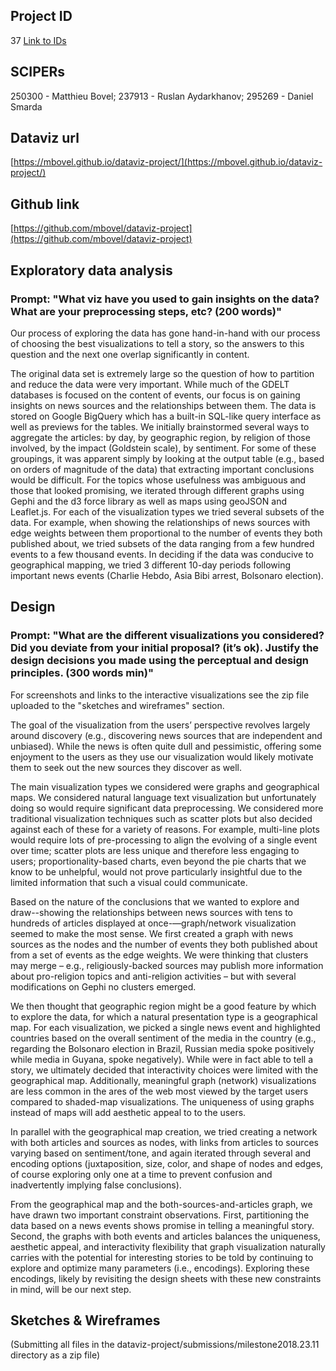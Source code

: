 ## Project ID
37
[Link to IDs](https://moodle.epfl.ch/pluginfile.php/2459475/mod_resource/content/0/ID%20-%20sciper%20mapping.pdf)

## SCIPERs
250300 - Matthieu Bovel;
237913 - Ruslan Aydarkhanov;
295269 - Daniel Smarda

## Dataviz url
[https://mbovel.github.io/dataviz-project/](https://mbovel.github.io/dataviz-project/)

## Github link
[https://github.com/mbovel/dataviz-project](https://github.com/mbovel/dataviz-project)

## Exploratory data analysis
### Prompt: "What viz have you used to gain insights on the data? What are your preprocessing steps, etc? (200 words)"
Our process of exploring the data has gone hand-in-hand with our process of choosing the best visualizations to tell a story, so the answers to this question and the next one overlap significantly in content.

The original data set is extremely large so the question of how to partition and reduce the data were very important. While much of the GDELT databases is focused on the content of events, our focus is on gaining insights on news sources and the relationships between them. The data is stored on Google BigQuery which has a built-in SQL-like query interface as well as previews for the tables. We initially brainstormed several ways to aggregate the articles: by day, by geographic region, by religion of those involved, by the impact (Goldstein scale), by sentiment. For some of these groupings, it was apparent simply by looking at the output table (e.g., based on orders of magnitude of the data) that extracting important conclusions would be difficult. For the topics whose usefulness was ambiguous and those that looked promising, we iterated through different graphs using Gephi and the d3 force library as well as maps using geoJSON and Leaflet.js. For each of the visualization types we tried several subsets of the data. For example, when showing the relationships of news sources with edge weights between them proportional to the number of events they both published about, we tried subsets of the data ranging from a few hundred events to a few thousand events. In deciding if the data was conducive to geographical mapping, we tried 3 different 10-day periods following important news events (Charlie Hebdo, Asia Bibi arrest, Bolsonaro election).

## Design
### Prompt: "What are the different visualizations you considered? Did you deviate from your initial proposal? (it’s ok). Justify the design decisions you made using the perceptual and design principles. (300 words min)"
For screenshots and links to the interactive visualizations see the zip file uploaded to the "sketches and wireframes" section.

The goal of the visualization from the users’ perspective revolves largely around discovery (e.g., discovering news sources that are independent and unbiased). While the news is often quite dull and pessimistic, offering some enjoyment to the users as they use our visualization would likely motivate them to seek out the new sources they discover as well. 

The main visualization types we considered were graphs and geographical maps. We considered natural language text visualization but unfortunately doing so would require significant data preprocessing. We considered more traditional visualization techniques such as scatter plots but also decided against each of these for a variety of reasons. For example, multi-line plots would require lots of pre-processing to align the evolving of a single event over time; scatter plots are less unique and therefore less engaging to users; proportionality-based charts, even beyond the pie charts that we know to be unhelpful, would not prove particularly insightful due to the limited information that such a visual could communicate.

Based on the nature of the conclusions that we wanted to explore and draw--showing the relationships between news sources with tens to hundreds of articles displayed at once-—graph/network visualization seemed to make the most sense. We first created a graph with news sources as the nodes and the number of events they both published about from a set of events as the edge weights. We were thinking that clusters may merge – e.g., religiously-backed sources may publish more information about pro-religion topics and anti-religion activities – but with several modifications on Gephi no clusters emerged.

We then thought that geographic region might be a good feature by which to explore the data, for which a natural presentation type is a geographical map. For each visualization, we picked a single news event and highlighted countries based on the overall sentiment of the media in the country (e.g., regarding the Bolsonaro election in Brazil, Russian media spoke positively while media in Guyana, spoke negatively).  While were in fact able to tell a story, we ultimately decided that interactivity choices were limited with the geographical map. Additionally, meaningful graph (network) visualizations are less common in the ares of the web most viewed by the target users compared to shaded-map visualizations. The uniqueness of using graphs instead of maps will add aesthetic appeal to to the users.

In parallel with the geographical map creation, we tried creating a network with both articles and sources as nodes, with links from articles to sources varying based on sentiment/tone, and again iterated through several and encoding options (juxtaposition, size, color, and shape of nodes and edges, of course exploring only one at a time to prevent confusion and inadvertently implying false conclusions).

From the geographical map and the both-sources-and-articles graph, we have drawn two important constraint observations. First, partitioning the data based on a news events shows promise in telling a meaningful story. Second, the graphs with both events and articles balances the uniqueness, aesthetic appeal, and interactivity flexibility that graph visualization naturally carries with the potential for interesting stories to be told by continuing to explore and optimize many parameters (i.e., encodings). Exploring these encodings, likely by revisiting the design sheets with these new constraints in mind, will be our next step.

## Sketches & Wireframes
(Submitting all files in the dataviz-project/submissions/milestone2018.23.11 directory as a zip file)
